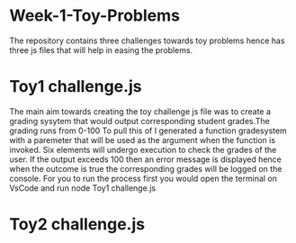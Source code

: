 # Week-1-Toy-Problems
The repository contains three challenges towards toy problems hence has three js files that will help in easing the problems.
  # Toy1 challenge.js
  The main aim towards creating the toy challenge js file was to create a grading sysytem that would output corresponding student grades.The grading runs from 0-100
  To pull this of I generated a function gradesystem with a paremeter that will be used as the argument when the function is invoked.
  Six elements will undergo execution to check the grades of the user.
  If the output exceeds 100 then an error message is displayed hence when the outcome is true the corresponding grades will be logged on the console.
  For you to run the process first you would open the terminal on VsCode and run node Toy1 challenge.js

  # Toy2 challenge.js
